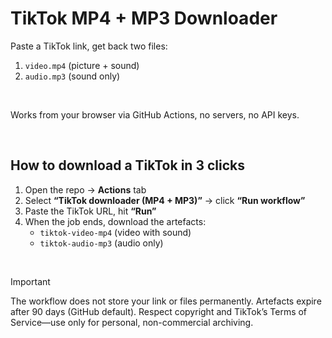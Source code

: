 # TikTok MP4 + MP3 Downloader

Paste a TikTok link, get back two files:  
1. `video.mp4` (picture + sound)  
2. `audio.mp3` (sound only)

<br>

Works from your browser via GitHub Actions, no servers, no API keys.

<br>

## How to download a TikTok in 3 clicks

1. Open the repo → **Actions** tab  
2. Select **“TikTok downloader (MP4 + MP3)”** → click **“Run workflow”**  
3. Paste the TikTok URL, hit **“Run”**  
4. When the job ends, download the artefacts:  
   - `tiktok-video-mp4` (video with sound)  
   - `tiktok-audio-mp3` (audio only)

<br>

> [!IMPORTANT]
> The workflow does not store your link or files permanently.
> Artefacts expire after 90 days (GitHub default).
> Respect copyright and TikTok’s Terms of Service—use only for personal, non-commercial archiving.

